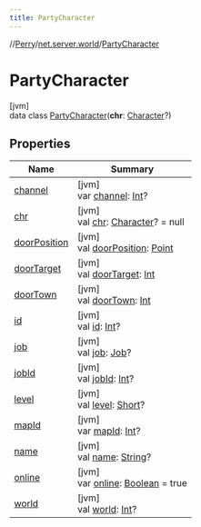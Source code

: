 ```yaml
---
title: PartyCharacter
---
```

//[Perry](../../../index.html)/[net.server.world](../index.html)/[PartyCharacter](index.html)



# PartyCharacter



[jvm]\
data class [PartyCharacter](index.html)(**chr**: [Character](../../client/-character/index.html)?)



## Properties


| Name | Summary |
|---|---|
| [channel](channel.html) | [jvm]<br>var [channel](channel.html): [Int](https://kotlinlang.org/api/latest/jvm/stdlib/kotlin/-int/index.html)? |
| [chr](chr.html) | [jvm]<br>val [chr](chr.html): [Character](../../client/-character/index.html)? = null |
| [doorPosition](door-position.html) | [jvm]<br>val [doorPosition](door-position.html): [Point](https://docs.oracle.com/javase/8/docs/api/java/awt/Point.html) |
| [doorTarget](door-target.html) | [jvm]<br>val [doorTarget](door-target.html): [Int](https://kotlinlang.org/api/latest/jvm/stdlib/kotlin/-int/index.html) |
| [doorTown](door-town.html) | [jvm]<br>val [doorTown](door-town.html): [Int](https://kotlinlang.org/api/latest/jvm/stdlib/kotlin/-int/index.html) |
| [id](id.html) | [jvm]<br>val [id](id.html): [Int](https://kotlinlang.org/api/latest/jvm/stdlib/kotlin/-int/index.html)? |
| [job](job.html) | [jvm]<br>val [job](job.html): [Job](../../client/-job/index.html)? |
| [jobId](job-id.html) | [jvm]<br>val [jobId](job-id.html): [Int](https://kotlinlang.org/api/latest/jvm/stdlib/kotlin/-int/index.html)? |
| [level](level.html) | [jvm]<br>val [level](level.html): [Short](https://kotlinlang.org/api/latest/jvm/stdlib/kotlin/-short/index.html)? |
| [mapId](map-id.html) | [jvm]<br>var [mapId](map-id.html): [Int](https://kotlinlang.org/api/latest/jvm/stdlib/kotlin/-int/index.html)? |
| [name](name.html) | [jvm]<br>val [name](name.html): [String](https://kotlinlang.org/api/latest/jvm/stdlib/kotlin/-string/index.html)? |
| [online](online.html) | [jvm]<br>var [online](online.html): [Boolean](https://kotlinlang.org/api/latest/jvm/stdlib/kotlin/-boolean/index.html) = true |
| [world](world.html) | [jvm]<br>val [world](world.html): [Int](https://kotlinlang.org/api/latest/jvm/stdlib/kotlin/-int/index.html)? |

